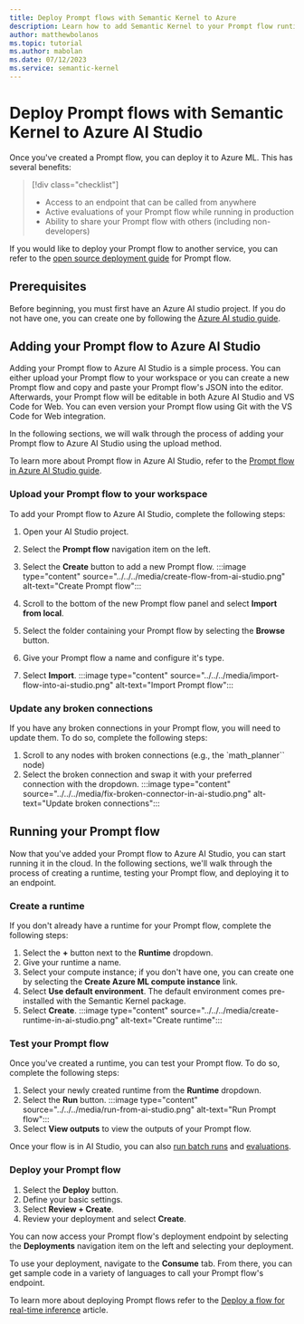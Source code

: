 ```yaml
---
title: Deploy Prompt flows with Semantic Kernel to Azure
description: Learn how to add Semantic Kernel to your Prompt flow runtime for deployments.
author: matthewbolanos
ms.topic: tutorial
ms.author: mabolan
ms.date: 07/12/2023
ms.service: semantic-kernel
---
```


# Deploy Prompt flows with Semantic Kernel to Azure AI Studio


Once you've created a Prompt flow, you can deploy it to Azure ML. This has several benefits:
> [!div class="checklist"]
> * Access to an endpoint that can be called from anywhere
> * Active evaluations of your Prompt flow while running in production
> * Ability to share your Prompt flow with others (including non-developers)

If you would like to deploy your Prompt flow to another service, you can refer to the [open source deployment guide](https://microsoft.github.io/promptflow/how-to-guides/deploy-a-flow/index.html) for Prompt flow.

## Prerequisites
Before beginning, you must first have an Azure AI studio project. If you do not have one, you can create one by following the [Azure AI studio guide](/azure/ai-studio/how-to/create-projects).

## Adding your Prompt flow to Azure AI Studio
Adding your Prompt flow to Azure AI Studio is a simple process. You can either upload your Prompt flow to your workspace or you can create a new Prompt flow and copy and paste your Prompt flow's JSON into the editor. Afterwards, your Prompt flow will be editable in both Azure AI Studio and VS Code for Web. You can even version your Prompt flow using Git with the VS Code for Web integration.

In the following sections, we will walk through the process of adding your Prompt flow to Azure AI Studio using the upload method.

To learn more about Prompt flow in Azure AI Studio, refer to the [Prompt flow in Azure AI Studio guide](/azure/ai-studio/how-to/prompt-flow).

### Upload your Prompt flow to your workspace
To add your Prompt flow to Azure AI Studio, complete the following steps:
1. Open your AI Studio project.
2. Select the **Prompt flow** navigation item on the left.
3. Select the **Create** button to add a new Prompt flow.
    :::image type="content" source="../../../media/create-flow-from-ai-studio.png" alt-text="Create Prompt flow":::

4. Scroll to the bottom of the new Prompt flow panel and select **Import from local**.
5. Select the folder containing your Prompt flow by selecting the **Browse** button.
6. Give your Prompt flow a name and configure it's type.
7. Select **Import**.
    :::image type="content" source="../../../media/import-flow-into-ai-studio.png" alt-text="Import Prompt flow":::

### Update any broken connections
If you have any broken connections in your Prompt flow, you will need to update them. To do so, complete the following steps:
1. Scroll to any nodes with broken connections (e.g., the `math_planner`` node)
2. Select the broken connection and swap it with your preferred connection with the dropdown.
    :::image type="content" source="../../../media/fix-broken-connector-in-ai-studio.png" alt-text="Update broken connections":::

## Running your Prompt flow
Now that you've added your Prompt flow to Azure AI Studio, you can start running it in the cloud. In the following sections, we'll walk through the process of creating a runtime, testing your Prompt flow, and deploying it to an endpoint.

### Create a runtime
If you don't already have a runtime for your Prompt flow, complete the following steps:
1. Select the **+** button next to the **Runtime** dropdown.
2. Give your runtime a name.
3. Select your compute instance; if you don't have one, you can create one by selecting the **Create Azure ML compute instance** link.
4. Select **Use default environment**. The default environment comes pre-installed with the Semantic Kernel package.
5. Select **Create**.
    :::image type="content" source="../../../media/create-runtime-in-ai-studio.png" alt-text="Create runtime":::

### Test your Prompt flow
Once you've created a runtime, you can test your Prompt flow. To do so, complete the following steps:
1. Select your newly created runtime from the **Runtime** dropdown.
2. Select the **Run** button.
    :::image type="content" source="../../../media/run-from-ai-studio.png" alt-text="Run Prompt flow":::
3. Select **View outputs** to view the outputs of your Prompt flow.

Once your flow is in AI Studio, you can also [run batch runs](/azure/ai-studio/how-to/flow-bulk-test-evaluation) and [evaluations](/azure/ai-studio/how-to/flow-develop-evaluation).

### Deploy your Prompt flow
1. Select the **Deploy** button.
2. Define your basic settings.
3. Select **Review + Create**.
4. Review your deployment and select **Create**.

You can now access your Prompt flow's deployment endpoint by selecting the **Deployments** navigation item on the left and selecting your deployment.

To use your deployment, navigate to the **Consume** tab. From there, you can get sample code in a variety of languages to call your Prompt flow's endpoint.

To learn more about deploying Prompt flows refer to the [Deploy a flow for real-time inference](/azure/ai-studio/how-to/flow-deploy?tabs=azure-studio) article.

